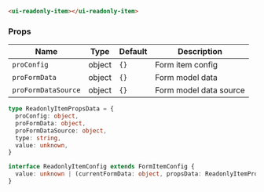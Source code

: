 ```html
<ui-readonly-item></ui-readonly-item>
```

### Props

| Name                | Type   | Default | Description            |
| ------------------- | ------ | ------- | ---------------------- |
| `proConfig`         | object | `{}`    | Form item config       |
| `proFormData`       | object | `{}`    | Form model data        |
| `proFormDataSource` | object | `{}`    | Form model data source |

```ts
type ReadonlyItemPropsData = {
  proConfig: object,
  proFormData: object,
  proFormDataSource: object,
  type: string,
  value: unknown,
}

interface ReadonlyItemConfig extends FormItemConfig {
  value: unknown | (currentFormData: object, propsData: ReadonlyItemPropsData) => any
}
```
